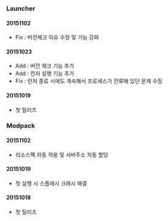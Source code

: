 ﻿### Launcher
#### 20151102
 - Fix : 버전체크 이슈 수정 및 기능 강화

#### 20151023
 - Add : 버전 체크 기능 추가
 - Add : 런처 실행 기능 추가
 - Fix : 런처 종료 시에도 계속해서 프로세스가 잔류해 있던 문제 수정

#### 20151019
 - 첫 릴리즈
 
### Modpack
#### 20151102
 - 리소스팩 자동 적용 및 서버주소 자동 할당
 
#### 20151019
 - 첫 실행 시 스플래시 크래시 해결

#### 20151018
 - 첫 릴리즈
